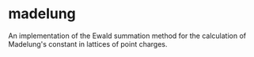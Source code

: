 # madelung

An implementation of the Ewald summation method for the calculation of Madelung's constant in lattices of point charges.
